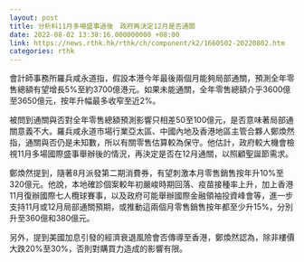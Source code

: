 ```yaml
---
layout: post
title: 分析料11月多場盛事過後　政府再決定12月是否通關
date: 2022-08-02 13:38:16.000000000 +08:00
link: https://news.rthk.hk/rthk/ch/component/k2/1660502-20220802.htm
categories: rthk
---
```


會計師事務所羅兵咸永道指，假設本港今年最後兩個月能夠局部通關，預測全年零售總額有望增長5%至約3700億港元。如果未能通關，全年零售總額介乎3600億至3650億元，按年升幅最多收窄至近2%。

被問到通關與否對全年零售總額預測影響只相差50至100億元，是否意味著局部通關意義不大。羅兵咸永道市場行業亞太區、中國內地及香港地區主管合夥人鄭煥然指，通關與否仍是未知數，所以有關零售估算較為保守。他估計，政府較大機會檢視11月多場國際盛事舉辦後的情況，再決定是否在12月通關，以照顧聖誕節需求。

鄭煥然提到，隨著8月派發第二期消費券，有望刺激本月零售銷售按年升10%至320億元。他說，本地確診個案較年初嚴峻時期回落、疫苗接種率上升，加上香港11月復辦國際七人欖球賽事，以及政府可能舉辦國際金融領袖投資峰會等，進一步支持11月或12月局部通關預期，或推動這兩個月零售銷售按年都至少升15%，分別升至360億和380億元。

另外，提到美國加息引發的經濟衰退風險會否傳導至香港，鄭煥然認為，除非樓價大跌20%至30%，否則對購買力造成的影響有限。
